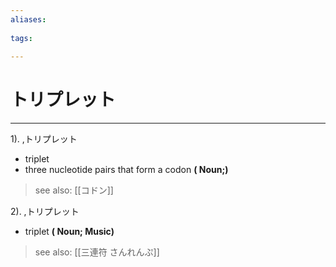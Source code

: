 ```yaml
---
aliases:
    
tags:
    
---
```


# トリプレット
---
1).
,トリプレット

- triplet
- three nucleotide pairs that form a codon
**( Noun;)**
> see also:  [[コドン]]
            
2).
,トリプレット

- triplet
**( Noun; Music)**
> see also:  [[三連符 さんれんぷ]]
            